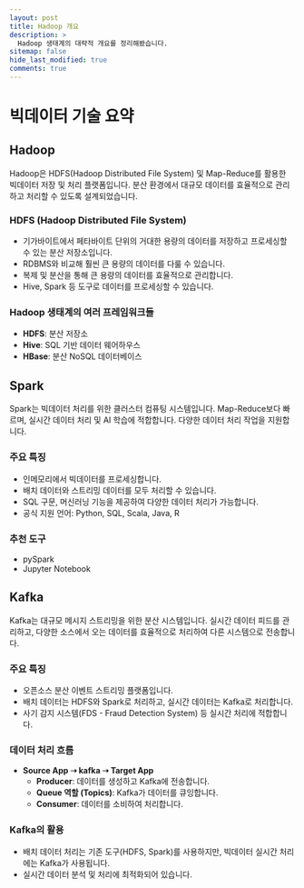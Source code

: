 ```yaml
---
layout: post
title: Hadoop 개요
description: >
  Hadoop 생태계의 대략적 개요를 정리해봤습니다.
sitemap: false
hide_last_modified: true
comments: true
---
```


# 빅데이터 기술 요약

## Hadoop

Hadoop은 HDFS(Hadoop Distributed File System) 및 Map-Reduce를 활용한 빅데이터 저장 및 처리 플랫폼입니다. 분산 환경에서 대규모 데이터를 효율적으로 관리하고 처리할 수 있도록 설계되었습니다.

### HDFS (Hadoop Distributed File System)

- 기가바이트에서 페타바이트 단위의 거대한 용량의 데이터를 저장하고 프로세싱할 수 있는 분산 저장소입니다.
- RDBMS와 비교해 훨씬 큰 용량의 데이터를 다룰 수 있습니다.
- 복제 및 분산을 통해 큰 용량의 데이터를 효율적으로 관리합니다.
- Hive, Spark 등 도구로 데이터를 프로세싱할 수 있습니다.

### Hadoop 생태계의 여러 프레임워크들

- **HDFS**: 분산 저장소
- **Hive**: SQL 기반 데이터 웨어하우스
- **HBase**: 분산 NoSQL 데이터베이스

## Spark

Spark는 빅데이터 처리를 위한 클러스터 컴퓨팅 시스템입니다. Map-Reduce보다 빠르며, 실시간 데이터 처리 및 AI 학습에 적합합니다. 다양한 데이터 처리 작업을 지원합니다.

### 주요 특징

- 인메모리에서 빅데이터를 프로세싱합니다.
- 배치 데이터와 스트리밍 데이터를 모두 처리할 수 있습니다.
- SQL 구문, 머신러닝 기능을 제공하여 다양한 데이터 처리가 가능합니다.
- 공식 지원 언어: Python, SQL, Scala, Java, R

### 추천 도구

- pySpark
- Jupyter Notebook

## Kafka

Kafka는 대규모 메시지 스트리밍을 위한 분산 시스템입니다. 실시간 데이터 피드를 관리하고, 다양한 소스에서 오는 데이터를 효율적으로 처리하여 다른 시스템으로 전송합니다.

### 주요 특징

- 오픈소스 분산 이벤트 스트리밍 플랫폼입니다.
- 배치 데이터는 HDFS와 Spark로 처리하고, 실시간 데이터는 Kafka로 처리합니다.
- 사기 감지 시스템(FDS - Fraud Detection System) 등 실시간 처리에 적합합니다.

### 데이터 처리 흐름

- **Source App ➝ kafka ➝ Target App**
  - **Producer**: 데이터를 생성하고 Kafka에 전송합니다.
  - **Queue 역할 (Topics)**: Kafka가 데이터를 큐잉합니다.
  - **Consumer**: 데이터를 소비하여 처리합니다.

### Kafka의 활용

- 배치 데이터 처리는 기존 도구(HDFS, Spark)를 사용하지만, 빅데이터 실시간 처리에는 Kafka가 사용됩니다.
- 실시간 데이터 분석 및 처리에 최적화되어 있습니다.
